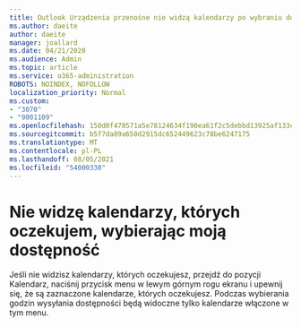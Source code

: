 ```yaml
---
title: Outlook Urządzenia przenośne nie widzą kalendarzy po wybraniu dostępności
ms.author: daeite
author: daeite
manager: joallard
ms.date: 04/21/2020
ms.audience: Admin
ms.topic: article
ms.service: o365-administration
ROBOTS: NOINDEX, NOFOLLOW
localization_priority: Normal
ms.custom:
- "3070"
- "9001109"
ms.openlocfilehash: 150d0f470571a5e78124634f190ea61f2c5debbd13925af133c83b351bb6c6f8
ms.sourcegitcommit: b5f7da89a650d2915dc652449623c78be6247175
ms.translationtype: MT
ms.contentlocale: pl-PL
ms.lasthandoff: 08/05/2021
ms.locfileid: "54000330"
---
```

# <a name="im-not-seeing-the-calendars-i-expect-when-choosing-my-availability"></a>Nie widzę kalendarzy, których oczekujem, wybierając moją dostępność

Jeśli nie widzisz kalendarzy, których oczekujesz, przejdź do pozycji Kalendarz, naciśnij przycisk menu w lewym górnym rogu ekranu i upewnij się, że są zaznaczone kalendarze, których oczekujesz. Podczas wybierania godzin wysyłania dostępności będą widoczne tylko kalendarze włączone w tym menu.